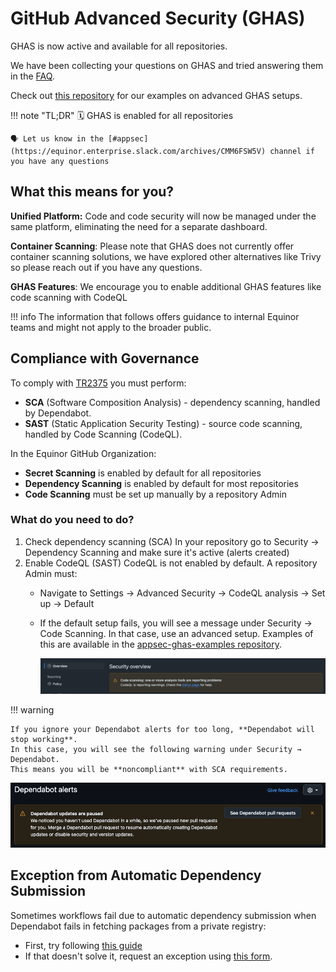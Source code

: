 # GitHub Advanced Security (GHAS)

GHAS is now active and available for all repositories.

We have been collecting your questions on GHAS and tried answering them in the [FAQ](faq.md).

Check out [this repository](https://github.com/equinor/appsec-ghas-examples) for our examples on advanced GHAS setups.

!!! note "TL;DR"
    🗓️ GHAS is enabled for all repositories

    🗣️ Let us know in the [#appsec](https://equinor.enterprise.slack.com/archives/CMM6FSW5V) channel if you have any questions

## What this means for you?

**Unified Platform:** Code and code security will now be managed under the same platform, eliminating the need for a separate dashboard.

**Container Scanning**: Please note that GHAS does not currently offer container scanning solutions, we have explored other alternatives like Trivy so please reach out if you have any questions.

**GHAS Features**: We encourage you to enable additional GHAS features like code scanning with CodeQL 

!!! info
    The information that follows offers guidance to internal Equinor teams and might not apply to the broader public.

## Compliance with Governance

To comply with [TR2375](https://docmap.equinor.com/Docmap/page/doc/dmDocIndex.html?DOCKEYID=1000005127) you must perform:

- **SCA** (Software Composition Analysis) - dependency scanning, handled by Dependabot.
- **SAST** (Static Application Security Testing) - source code scanning, handled by Code Scanning (CodeQL).

In the Equinor GitHub Organization:

- **Secret Scanning** is enabled by default for all repositories 
- **Dependency Scanning** is enabled by default for most repositories
- **Code Scanning** must be set up manually by a repository Admin

### What do you need to do?

1. Check dependency scanning (SCA)
    In your repository go to Security -> Dependency Scanning and make sure it's active (alerts created)
1. Enable CodeQL (SAST)
    CodeQL is not enabled by default. A repository Admin must:
    - Navigate to Settings → Advanced Security → CodeQL analysis → Set up → Default
    - If the default setup fails, you will see a message under Security → Code Scanning.
      In that case, use an advanced setup. Examples of this are available in the [appsec-ghas-examples repository](https://github.com/equinor/appsec-ghas-examples).

      ![Code analysis tools not working](image-3.png)

!!! warning

    If you ignore your Dependabot alerts for too long, **Dependabot will stop working**.
    In this case, you will see the following warning under Security → Dependabot.
    This means you will be **noncompliant** with SCA requirements.

![Dependabot updates are paused](image-4.png)

## Exception from Automatic Dependency Submission

Sometimes workflows fail due to automatic dependency submission when Dependabot fails in fetching packages from a private registry:

- First, try following [this guide](https://docs.github.com/en/code-security/dependabot/working-with-dependabot/configuring-access-to-private-registries-for-dependabot#configuring-private-registries)
- If that doesn't solve it, request an exception using [this form](https://forms.cloud.microsoft/e/1Zp1vBiN7Q).


